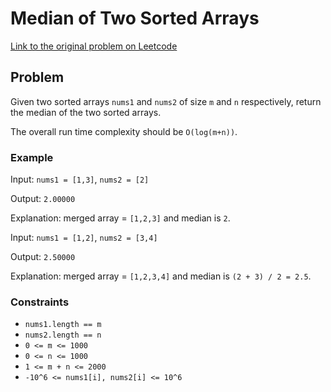 # Median of Two Sorted Arrays

[Link to the original problem on Leetcode](https://leetcode.com/problems/median-of-two-sorted-arrays/)

## Problem

Given two sorted arrays `nums1` and `nums2` of size `m` and `n` respectively, return the median of the two sorted arrays.

The overall run time complexity should be `O(log(m+n))`.

### Example

Input: `nums1 = [1,3]`, `nums2 = [2]`

Output: `2.00000`

Explanation: merged array = `[1,2,3]` and median is `2`.

Input: `nums1 = [1,2]`, `nums2 = [3,4]`

Output: `2.50000`

Explanation: merged array = `[1,2,3,4]` and median is `(2 + 3) / 2 = 2.5`.

### Constraints
- `nums1.length == m`
- `nums2.length == n`
- `0 <= m <= 1000`
- `0 <= n <= 1000`
- `1 <= m + n <= 2000`
- `-10^6 <= nums1[i], nums2[i] <= 10^6`
